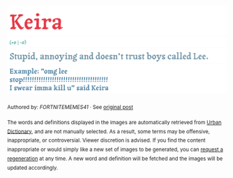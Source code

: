 ![](img/word.1752820642565.png)
![](img/vote.1752820642565.png)
![](img/definition.1752820642565.png)
![](img/example.1752820642565.png)

<sub>Authored by: _FORTNITEMEMES41_ · See [original post](https://www.urbandictionary.com/define.php?term=Keira&defid=13925873)</sub>

<sub>The words and definitions displayed in the images are automatically retrieved from [Urban Dictionary](https://www.urbandictionary.com), and are not manually selected.
As a result, some terms may be offensive, inappropriate, or controversial. Viewer discretion is advised.
If you find the content inappropriate or would simply like a new set of images to be generated, you can [request a regeneration](https://github.com/maximelafarie/maximelafarie/issues/new?template=report-word.yml) at any time. A new word and definition will be fetched and the images will be updated accordingly.</sub>
